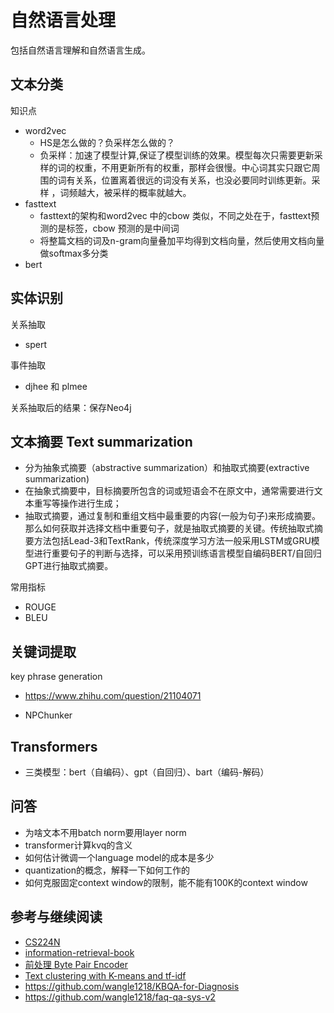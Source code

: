 # 自然语言处理
包括自然语言理解和自然语言生成。

## 文本分类

知识点
- word2vec
  - HS是怎么做的？负采样怎么做的？
  - 负采样：加速了模型计算,保证了模型训练的效果。模型每次只需要更新采样的词的权重，不用更新所有的权重，那样会很慢。中心词其实只跟它周围的词有关系，位置离着很远的词没有关系，也没必要同时训练更新。采样 ，词频越大，被采样的概率就越大。
- fasttext
  - fasttext的架构和word2vec 中的cbow 类似，不同之处在于，fasttext预测的是标签，cbow 预测的是中间词
  - 将整篇文档的词及n-gram向量叠加平均得到文档向量，然后使用文档向量做softmax多分类
- bert

## 实体识别

关系抽取
- spert

事件抽取
- djhee 和 plmee

关系抽取后的结果：保存Neo4j


## 文本摘要 Text summarization
- 分为抽象式摘要（abstractive summarization）和抽取式摘要(extractive summarization)
- 在抽象式摘要中，目标摘要所包含的词或短语会不在原文中，通常需要进行文本重写等操作进行生成；
- 抽取式摘要，通过复制和重组文档中最重要的内容(一般为句子)来形成摘要。那么如何获取并选择文档中重要句子，就是抽取式摘要的关键。传统抽取式摘要方法包括Lead-3和TextRank，传统深度学习方法一般采用LSTM或GRU模型进行重要句子的判断与选择，可以采用预训练语言模型自编码BERT/自回归GPT进行抽取式摘要。

常用指标
- ROUGE
- BLEU


## 关键词提取

key phrase generation
- https://www.zhihu.com/question/21104071

- NPChunker


## Transformers
- 三类模型：bert（自编码）、gpt（自回归）、bart（编码-解码）


## 问答
- 为啥文本不用batch norm要用layer norm
- transformer计算kvq的含义
- 如何‌估计微调一个language model的成本是多少
- quantization的概念，解释一下如何工作的
- 如何克服固定context window的限制，能不能有100K的context window


## 参考与继续阅读
- [CS224N](https://web.stanford.edu/class/cs224n/index.html#schedule)
- [information-retrieval-book](https://nlp.stanford.edu/IR-book/information-retrieval-book.html)
- [前处理 Byte Pair Encoder](https://github.com/karpathy/minGPT/blob/master/mingpt/bpe.py)
- [Text clustering with K-means and tf-idf](https://medium.com/@MSalnikov/text-clustering-with-k-means-and-tf-idf-f099bcf95183)
- https://github.com/wangle1218/KBQA-for-Diagnosis
- https://github.com/wangle1218/faq-qa-sys-v2
